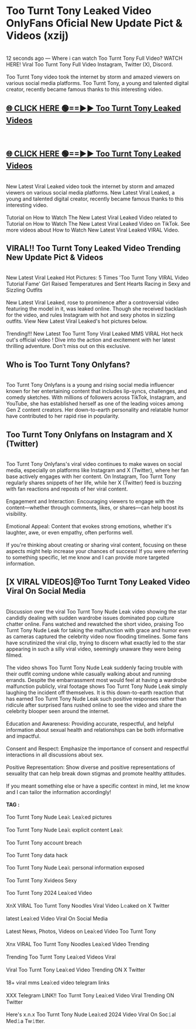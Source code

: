 # Too Turnt Tony Leaked Video OnlyFans Oficial New Update Pict & Videos (xzij)
<br>
12 seconds ago — Where i can watch Too Turnt Tony Full Video? WATCH HERE! Viral Too Turnt Tony Full Video Instagram, Twitter (X), Discord.
<br><br>
Too Turnt Tony video took the internet by storm and amazed viewers on various social media platforms. Too Turnt Tony, a young and talented digital creator, recently became famous thanks to this interesting video.
<br>
<h2><a href="https://play.trustnlinepharmacy.us?title=Too_Turnt_Tony">🌐 CLICK HERE 🟢==►► Too Turnt Tony Leaked Videos</a></h2>
<br>
<h2><a href="https://play.trustnlinepharmacy.us?title=Too_Turnt_Tony">🌐 CLICK HERE 🟢==►► Too Turnt Tony Leaked Videos</a></h2>
<br>
New Latest Viral Leaked video took the internet by storm and amazed viewers on various social media platforms. New Latest Viral Leaked, a young and talented digital creator, recently became famous thanks to this interesting video.
<br><br>
Tutorial on How to Watch The New Latest Viral Leaked Video related to Tutorial on How to Watch The New Latest Viral Leaked Video on TikTok. See more videos about How to Watch New Latest Viral Leaked VIRAL Video.
<br>
<h2>VIRAL!! Too Turnt Tony Leaked Video Trending New Update Pict & Videos</h2>
<br>
New Latest Viral Leaked Hot Pictures: 5 Times 'Too Turnt Tony VIRAL Video Tutorial Fame' Girl Raised Temperatures and Sent Hearts Racing in Sexy and Sizzling Outfits
<br><br>
New Latest Viral Leaked, rose to prominence after a controversial video featuring the model in it, was leaked online. Though she received backlash for the video, and rules Instagram with hot and sexy photos in sizzling outfits. View New Latest Viral Leaked's hot pictures below.
<br><br>
Trending!!! New Latest Too Turnt Tony Viral Leaked MMS VIRAL Hot heck out's official video ! Dive into the action and excitement with her latest thrilling adventure. Don't miss out on this exclusive.
<br>
<h2>Who is Too Turnt Tony Onlyfans?</h2>
<br>
Too Turnt Tony Onlyfans is a young and rising social media influencer known for her entertaining content that includes lip-syncs, challenges, and comedy sketches. With millions of followers across TikTok, Instagram, and YouTube, she has established herself as one of the leading voices among Gen Z content creators. Her down-to-earth personality and relatable humor have contributed to her rapid rise in popularity.
<br>
<h2>Too Turnt Tony Onlyfans on Instagram and X (Twitter)</h2>
<br>
Too Turnt Tony Onlyfans's viral video continues to make waves on social media, especially on platforms like Instagram and X (Twitter), where her fan base actively engages with her content. On Instagram, Too Turnt Tony regularly shares snippets of her life, while her X (Twitter) feed is buzzing with fan reactions and reposts of her viral content.
<br><br>
Engagement and Interaction: Encouraging viewers to engage with the content—whether through comments, likes, or shares—can help boost its visibility.
<br><br>
Emotional Appeal: Content that evokes strong emotions, whether it's laughter, awe, or even empathy, often performs well.
<br><br>
If you're thinking about creating or sharing viral content, focusing on these aspects might help increase your chances of success! If you were referring to something specific, let me know and I can provide more targeted information.
<br>
<h2>[X VIRAL VIDEOS]@Too Turnt Tony Leaked Video Viral On Social Media</h2>
<br>
Discussion over the viral Too Turnt Tony Nude Leak video showing the star candidly dealing with sudden wardrobe issues dominated pop culture chatter online. Fans watched and rewatched the short video, praising Too Turnt Tony Nude Leak for taking the malfunction with grace and humor even as cameras captured the celebrity video now flooding timelines. Some fans have scrutinized the viral clip, trying to discern what exactly led to the star appearing in such a silly viral video, seemingly unaware they were being filmed.
<br><br>
The video shows Too Turnt Tony Nude Leak suddenly facing trouble with their outfit coming undone while casually walking about and running errands. Despite the embarrassment most would feel at having a wardrobe malfunction publicly, viral footage shows Too Turnt Tony Nude Leak simply laughing the incident off themselves. It is this down-to-earth reaction that has earned Too Turnt Tony Nude Leak such positive responses rather than ridicule after surprised fans rushed online to see the video and share the celebrity blooper seen around the internet.
<br><br>
Education and Awareness: Providing accurate, respectful, and helpful information about sexual health and relationships can be both informative and impactful.
<br><br>
Consent and Respect: Emphasize the importance of consent and respectful interactions in all discussions about sex.
<br><br>
Positive Representation: Show diverse and positive representations of sexuality that can help break down stigmas and promote healthy attitudes.
<br><br>
If you meant something else or have a specific context in mind, let me know and I can tailor the information accordingly!
<br><br>
<strong>TAG :</strong>
<br><br>
Too Turnt Tony Nude Lea𝚔 Lea𝚔ed pictures
<br><br>
Too Turnt Tony Nude Lea𝚔 explicit content Lea𝚔
<br><br>
Too Turnt Tony account breach
<br><br>
Too Turnt Tony data hack
<br><br>
Too Turnt Tony Nude Lea𝚔 personal information exposed
<br><br>
Too Turnt Tony Xvideos Sexy
<br><br>
Too Turnt Tony 2024 Lea𝚔ed Video
<br><br>
XnX VIRAL Too Turnt Tony Noodles Viral Video L𝚎aked on X Twitter
<br><br>
latest Lea𝚔ed Video Viral On Social Media
<br><br>
Latest News, Photos, Videos on Lea𝚔ed Video Too Turnt Tony
<br><br>
Xnx VIRAL Too Turnt Tony Noodles Lea𝚔ed Video Trending
<br><br>
Trending Too Turnt Tony Lea𝚔ed Videos Viral
<br><br>
Viral Too Turnt Tony Lea𝚔ed Video Trending ON X Twitter
<br><br>
18+ viral mms Lea𝚔ed video telegram links
<br><br>
XXX Telegram LINK!! Too Turnt Tony Lea𝚔ed Video Viral Trending ON Twitter
<br><br>
Here's x.n.x Too Turnt Tony Nude Lea𝚔ed 2024 Video Viral On Soc𝚒al Med𝚒a Tw𝚒tter.